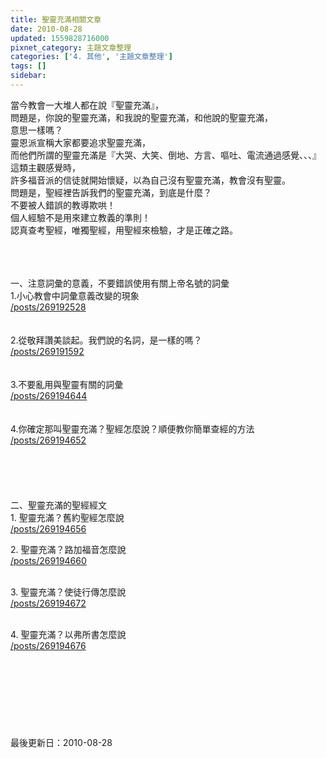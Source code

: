 ```yaml
---
title: 聖靈充滿相關文章
date: 2010-08-28
updated: 1559828716000
pixnet_category: 主題文章整理
categories: ['4. 其他', '主題文章整理']
tags: []
sidebar: 
---
```


<p>當今教會一大堆人都在說『聖靈充滿』，<br/>
問題是，你說的聖靈充滿，和我說的聖靈充滿，和他說的聖靈充滿，<br/>
意思一樣嗎？<br/>
靈恩派宣稱大家都要追求聖靈充滿，<br/>
而他們所謂的聖靈充滿是『大哭、大笑、倒地、方言、嘔吐、電流通過感覺、、、』這類主觀感覺時，<br/>
許多福音派的信徒就開始懷疑，以為自己沒有聖靈充滿，教會沒有聖靈。<br/>
問題是，聖經裡告訴我們的聖靈充滿，到底是什麼？<br/>
不要被人錯誤的教導欺哄！<br/>
個人經驗不是用來建立教義的準則！<br/>
認真查考聖經，唯獨聖經，用聖經來檢驗，才是正確之路。</p>
<p><!--more--><br/>
<br/>
<br/>
一、注意詞彙的意義，不要錯誤使用有關上帝名號的詞彙<br/>
1.小心教會中詞彙意義改變的現象<br/>
<a href="/posts/269192528">/posts/269192528</a><br/>
<br/>
<br/>
2.從敬拜讚美談起。我們說的名詞，是一樣的嗎？<br/>
<a href="/posts/269191592">/posts/269191592</a><br/>
<br/>
<br/>
3.不要亂用與聖靈有關的詞彙<br/>
<a href="/posts/269194644">/posts/269194644</a><br/>
<br/>
<br/>
4.你確定那叫聖靈充滿？聖經怎麼說？順便教你簡單查經的方法<br/>
<a href="/posts/269194652">/posts/269194652</a><br/>
<br/>
<br/>
<br/>
<br/>
<br/>
二、聖靈充滿的聖經經文<br/>
1. 聖靈充滿？舊約聖經怎麼說<br/>
<a href="/posts/269194656">/posts/269194656</a></p>
<p>2. 聖靈充滿？路加福音怎麼說<br/>
<a href="/posts/269194660">/posts/269194660</a><br/>
 </p>
<p>3. 聖靈充滿？使徒行傳怎麼說<br/>
<a href="/posts/269194672">/posts/269194672</a><br/>
 </p>
<p>4. 聖靈充滿？以弗所書怎麼說<br/>
<a href="/posts/269194676">/posts/269194676</a><br/>
<br/>
<br/>
<br/>
<br/>
<br/>
<br/>
<br/>
<br/>
最後更新日：2010-08-28</p>
